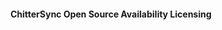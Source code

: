 <h4 align="center">ChitterSync Open Source Availability Licensing</h4>

<!--
this is unfinished
-->
